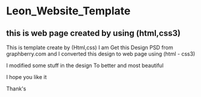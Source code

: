 # Leon_Website_Template
## this is web page created by using (html,css3)

This is template create by (Html,css)
I am Get this Design PSD from graphberry.com and I converted this design to web page using (html - css3)

I modified some stuff in the design To better and most beautiful

I hope you like it

Thank's
